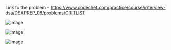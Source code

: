 Link to the problem - https://www.codechef.com/practice/course/interview-dsa/DSAPREP_08/problems/CRITLIST


![image](https://github.com/Haleshot/Competitive-Programming/assets/57552973/738e8844-4b8f-46b7-97c2-1d87757727fb)


![image](https://github.com/Haleshot/Competitive-Programming/assets/57552973/3bd50bb1-42ea-4763-8e86-800a067f5630)


![image](https://github.com/Haleshot/Competitive-Programming/assets/57552973/0701c751-6c3e-4a07-9511-081ebef968e9)
